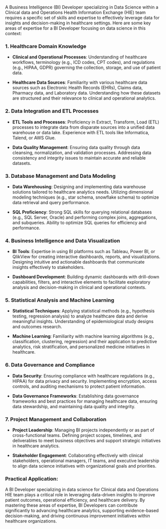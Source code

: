 A Business Intelligence (BI) Developer specializing in Data Science within a Clinical data and Operations Health Information Exchange (HIE) team requires a specific set of skills and expertise to effectively leverage data for insights and decision-making in healthcare settings. Here are some key areas of expertise for a BI Developer focusing on data science in this context:

### 1. **Healthcare Domain Knowledge**

- **Clinical and Operational Processes**: Understanding of healthcare workflows, terminology (e.g., ICD codes, CPT codes), and regulations (e.g., HIPAA, GDPR) governing the collection, storage, and use of patient data.
  
- **Healthcare Data Sources**: Familiarity with various healthcare data sources such as Electronic Health Records (EHRs), Claims data, Pharmacy data, and Laboratory data. Understanding how these datasets are structured and their relevance to clinical and operational analytics.

### 2. **Data Integration and ETL Processes**

- **ETL Tools and Processes**: Proficiency in Extract, Transform, Load (ETL) processes to integrate data from disparate sources into a unified data warehouse or data lake. Experience with ETL tools like Informatica, Talend, or AWS Glue.

- **Data Quality Management**: Ensuring data quality through data cleansing, normalization, and validation processes. Addressing data consistency and integrity issues to maintain accurate and reliable datasets.

### 3. **Database Management and Data Modeling**

- **Data Warehousing**: Designing and implementing data warehouse solutions tailored to healthcare analytics needs. Utilizing dimensional modeling techniques (e.g., star schema, snowflake schema) to optimize data retrieval and query performance.

- **SQL Proficiency**: Strong SQL skills for querying relational databases (e.g., SQL Server, Oracle) and performing complex joins, aggregations, and subqueries. Ability to optimize SQL queries for efficiency and performance.

### 4. **Business Intelligence and Data Visualization**

- **BI Tools**: Expertise in using BI platforms such as Tableau, Power BI, or QlikView for creating interactive dashboards, reports, and visualizations. Designing intuitive and actionable dashboards that communicate insights effectively to stakeholders.

- **Dashboard Development**: Building dynamic dashboards with drill-down capabilities, filters, and interactive elements to facilitate exploratory analysis and decision-making in clinical and operational contexts.

### 5. **Statistical Analysis and Machine Learning**

- **Statistical Techniques**: Applying statistical methods (e.g., hypothesis testing, regression analysis) to analyze healthcare data and derive meaningful insights. Understanding of epidemiological study designs and outcomes research.

- **Machine Learning**: Familiarity with machine learning algorithms (e.g., classification, clustering, regression) and their application to predictive analytics, risk stratification, and personalized medicine initiatives in healthcare.

### 6. **Data Governance and Compliance**

- **Data Security**: Ensuring compliance with healthcare regulations (e.g., HIPAA) for data privacy and security. Implementing encryption, access controls, and auditing mechanisms to protect patient information.

- **Data Governance Frameworks**: Establishing data governance frameworks and best practices for managing healthcare data, ensuring data stewardship, and maintaining data quality and integrity.

### 7. **Project Management and Collaboration**

- **Project Leadership**: Managing BI projects independently or as part of cross-functional teams. Defining project scopes, timelines, and deliverables to meet business objectives and support strategic initiatives in healthcare analytics.

- **Stakeholder Engagement**: Collaborating effectively with clinical stakeholders, operational managers, IT teams, and executive leadership to align data science initiatives with organizational goals and priorities.

### Practical Application:

A BI Developer specializing in data science for Clinical data and Operations HIE team plays a critical role in leveraging data-driven insights to improve patient outcomes, operational efficiency, and healthcare delivery. By mastering these areas of expertise, BI Developers can contribute significantly to advancing healthcare analytics, supporting evidence-based decision-making, and driving continuous improvement initiatives within healthcare organizations.